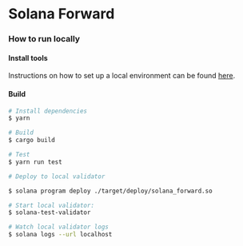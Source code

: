 # Solana Forward

### How to run locally

#### Install tools

Instructions on how to set up a local environment can be found [here](https://solana.com/developers/guides/getstarted/setup-local-development).

#### Build
```bash
# Install dependencies
$ yarn

# Build
$ cargo build

# Test
$ yarn run test

# Deploy to local validator

$ solana program deploy ./target/deploy/solana_forward.so

# Start local validator:
$ solana-test-validator

# Watch local validator logs
$ solana logs --url localhost
```
